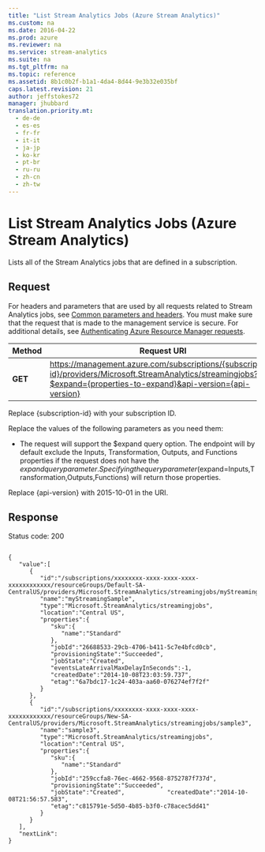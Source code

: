```yaml
---
title: "List Stream Analytics Jobs (Azure Stream Analytics)"
ms.custom: na
ms.date: 2016-04-22
ms.prod: azure
ms.reviewer: na
ms.service: stream-analytics
ms.suite: na
ms.tgt_pltfrm: na
ms.topic: reference
ms.assetid: 8b1c0b2f-b1a1-4da4-8d44-9e3b32e035bf
caps.latest.revision: 21
author: jeffstokes72
manager: jhubbard
translation.priority.mt: 
  - de-de
  - es-es
  - fr-fr
  - it-it
  - ja-jp
  - ko-kr
  - pt-br
  - ru-ru
  - zh-cn
  - zh-tw
---
```

# List Stream Analytics Jobs (Azure Stream Analytics)
  Lists all of the Stream Analytics jobs that are defined in a subscription.  
  
## Request  
 For headers and parameters that are used by all requests related to Stream Analytics jobs, see [Common parameters and headers](http://msdn.microsoft.com/library/azure/8d088ecc-26eb-42e9-8acc-fe929ed33563). You must make sure that the request that is made to the management service is secure. For additional details, see [Authenticating Azure Resource Manager requests](http://msdn.microsoft.com/library/azure/dn790557.aspx).  
  
|Method|Request URI|  
|------------|-----------------|  
|**GET**|https://management.azure.com/subscriptions/{subscription-id}/providers/Microsoft.StreamAnalytics/streamingjobs?$expand={properties-to-expand}&api-version={api-version}|  
  
 Replace {subscription-id} with your subscription ID.  
  
 Replace the values of the following parameters as you need them:  
  
-   The request will support the $expand query option. The endpoint will by default exclude the Inputs, Transformation, Outputs, and  Functions properties if the request does not have the $expand query parameter. Specifying the query parameter ($expand=Inputs,Transformation,Outputs,Functions) will return those properties.  
  
 Replace {api-version} with 2015-10-01 in the URI.  
  
## Response  
 Status code: 200  
  
```  
  
{    
   "value":[    
      {    
         "id":"/subscriptions/xxxxxxxx-xxxx-xxxx-xxxx-xxxxxxxxxxxx/resourceGroups/Default-SA-CentralUS/providers/Microsoft.StreamAnalytics/streamingjobs/myStreamingSample",  
         "name":"myStreamingSample",  
         "type":"Microsoft.StreamAnalytics/streamingjobs",  
         "location":"Central US",  
         "properties":{    
            "sku":{    
               "name":"Standard"  
            },  
            "jobId":"26688533-29cb-4706-b411-5c7e4bfcd0cb",  
            "provisioningState":"Succeeded",  
            "jobState":"Created",  
            "eventsLateArrivalMaxDelayInSeconds":-1,  
            "createdDate":"2014-10-08T23:03:59.737",  
            "etag":"6a7bdc17-1c24-403a-aa60-076274ef7f2f"  
         }  
      },  
      {    
         "id":"/subscriptions/xxxxxxxx-xxxx-xxxx-xxxx-xxxxxxxxxxxx/resourceGroups/New-SA-CentralUS/providers/Microsoft.StreamAnalytics/streamingjobs/sample3",  
         "name":"sample3",  
         "type":"Microsoft.StreamAnalytics/streamingjobs",  
         "location":"Central US",  
         "properties":{    
            "sku":{    
               "name":"Standard"  
            },  
            "jobId":"259ccfa8-76ec-4662-9568-8752787f737d",  
            "provisioningState":"Succeeded",  
            "jobState":"Created",            "createdDate":"2014-10-08T21:56:57.583",  
            "etag":"c815791e-5d50-4b85-b3f0-c78acec5dd41"  
         }  
      }  
   ],  
   "nextLink":  
}  
```  
  
  
